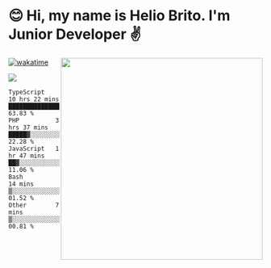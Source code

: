  # 😊 Hi, my name is Helio Brito. I'm Junior Developer ✌️

<img src="https://github-readme-stats.vercel.app/api?username=helioh3&show_icons=true&count_private=true&theme=gruvbox" min-width="400px" max-width="400px" width="400px" align="right" />

[![wakatime](https://wakatime.com/badge/user/ce1da5e2-69aa-40b1-a2f3-97124b30e813.svg)](https://wakatime.com/@ce1da5e2-69aa-40b1-a2f3-97124b30e813)

<p align="left">
  <a href="https://t.me/helioh3" target="_blank" rel="noopener noreferrer" alt="Telegram">
  <img src="https://img.shields.io/badge/Telegram-2CA5E0?style=for-the-badge&logo=telegram&logoColor=white" /></a>
</p>

<!--START_SECTION:waka-->
```text
TypeScript   10 hrs 22 mins  ████████████████░░░░░░░░░   63.83 % 
PHP          3 hrs 37 mins   █████▓░░░░░░░░░░░░░░░░░░░   22.28 % 
JavaScript   1 hr 47 mins    ██▓░░░░░░░░░░░░░░░░░░░░░░   11.06 % 
Bash         14 mins         ▒░░░░░░░░░░░░░░░░░░░░░░░░   01.52 % 
Other        7 mins          ▒░░░░░░░░░░░░░░░░░░░░░░░░   00.81 % 
```
<!--END_SECTION:waka-->
